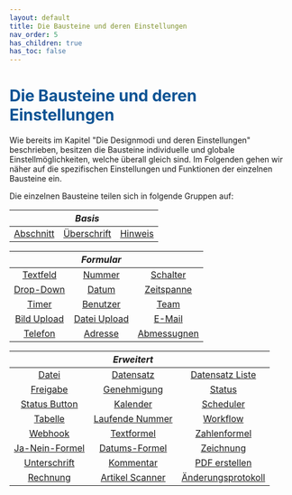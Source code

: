 ```yaml
---
layout: default
title: Die Bausteine und deren Einstellungen
nav_order: 5
has_children: true
has_toc: false
---
```


# <span style="color:#0b5394">**Die Bausteine und deren Einstellungen**</span>

Wie bereits im Kapitel "Die Designmodi und deren Einstellungen" beschrieben, besitzen die Bausteine individuelle und 
globale Einstellmöglichkeiten, welche überall gleich sind. Im Folgenden gehen wir näher auf die spezifischen
Einstellungen und Funktionen der einzelnen Bausteine ein.

Die einzelnen Bausteine teilen sich in folgende Gruppen auf:

||*Basis*||
|:------:       |:------:               |:------:
|[Abschnitt](/docs/record-spec-settings/grand-childs-base/section.html)   |[Überschrift](/docs/record-spec-settings/grand-childs-base/heading.html)    |[Hinweis](/docs/record-spec-settings/grand-childs-base/hint.html)                |[Web Link](/docs/record-spec-settings/grand-childs-base/web-link.html)

||*Formular*||
|:------:       |:------:               |:------:
|[Textfeld](/docs/record-spec-settings/grand-childs-form/text.html) |[Nummer](/docs/record-spec-settings/grand-childs-form/number.html)|[Schalter](/docs/record-spec-settings/grand-childs-form/switch.html)
|[Drop-Down](/docs/record-spec-settings/grand-childs-form/drop-down.html) |[Datum](/docs/record-spec-settings/grand-childs-form/date.html) |[Zeitspanne](/docs/record-spec-settings/grand-childs-form/interval.html)
|[Timer](/docs/record-spec-settings/grand-childs-form/timer.html) |[Benutzer](/docs/record-spec-settings/grand-childs-form/user.html)  |[Team](/docs/record-spec-settings/grand-childs-form/team.html ) 
|[Bild Upload](/docs/record-spec-settings/grand-childs-form/upload-image.html) |[Datei Upload](/docs/record-spec-settings/grand-childs-form/upload-file.html) |[E-Mail](/docs/record-spec-settings/grand-childs-form/e-mail.html) 
|[Telefon](/docs/record-spec-settings/grand-childs-form/telephone.html) |[Adresse](/docs/record-spec-settings/grand-childs-form/address.html) |[Abmessugnen](/docs/record-spec-settings/grand-childs-form/measure.html)

||*Erweitert*||
|:------:       |:------:               |:------:
|[Datei](/docs/record-spec-settings/grand-child-expanded/file.html)          |[Datensatz](/docs/record-spec-settings/grand-child-expanded/record.html)              |[Datensatz Liste](/docs/record-spec-settings/grand-child-expanded/record-list.html)
|[Freigabe](/docs/record-spec-settings/grand-child-expanded/lock.html)   |[Genehmigung](/docs/record-spec-settings/grand-child-expanded/approval.html)    |[Status](/docs/record-spec-settings/grand-child-expanded/status.html)                
|[Status Button](/docs/record-spec-settings/grand-child-expanded/button-status.html) |[Kalender](/docs/record-spec-settings/grand-child-expanded/calender.html) |[Scheduler](/docs/record-spec-settings/grand-child-expanded/scheduler.html)
|[Tabelle](/docs/record-spec-settings/grand-child-expanded/table.html) |[Laufende Nummer](/docs/record-spec-settings/grand-child-expanded/rolling-number.html) |[Workflow](/docs/record-spec-settings/grand-child-expanded/workflow.html) 
|[Webhook](/docs/record-spec-settings/grand-child-expanded/webhook.html)  |[Textformel](/docs/record-spec-settings/grand-child-expanded/textformular.html)  |[Zahlenformel](/docs/record-spec-settings/grand-child-expanded/numberformular.html)  
|[Ja-Nein-Formel](/docs/record-spec-settings/grand-child-expanded/boolformular.html) |[Datums-Formel](/docs/record-spec-settings/grand-child-expanded/dateformular.html) |[Zeichnung](/docs/record-spec-settings/grand-child-expanded/drawing.html)
|[Unterschrift](/docs/record-spec-settings/grand-child-expanded/signature.html) |[Kommentar](/docs/record-spec-settings/grand-child-expanded/comment.html) |[PDF erstellen](/docs/record-spec-settings/grand-child-expanded/create-pdf.html) 
|[Rechnung](/docs/record-spec-settings/grand-child-expanded/invoice.html) |[Artikel Scanner](/docs/record-spec-settings/grand-child-expanded/article%20scanner.html) |[Änderungsprotokoll](/docs/record-spec-settings/grand-child-expanded/change-log.html)